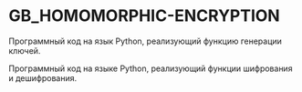 # GB_HOMOMORPHIC-ENCRYPTION
Программный код на язык Python, реализующий функцию генерации ключей.

Программный код на языке Python, реализующий функции шифрования и дешифрования.
